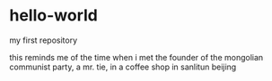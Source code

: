 # hello-world
my first repository

this reminds me of the time when i met the founder of the mongolian
communist party, a mr. tie, in a coffee shop in sanlitun beijing
